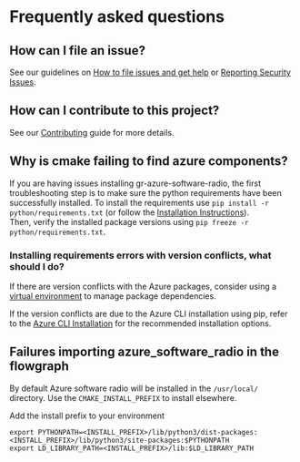 # Frequently asked questions

## How can I file an issue?  
  See our guidelines on [How to file issues and get help](../../SUPPORT.md) or [Reporting Security Issues](../../SECURITY.md#reporting-security-issues).  

## How can I contribute to this project?  
  See our [Contributing](../../README.md#contributing) guide for more details.  

## Why is cmake failing to find azure components?  
  If you are having issues installing gr-azure-software-radio, the first troubleshooting step is to make sure the python requirements have been successfully installed. To install the requirements use ``` pip install -r python/requirements.txt ```  (or follow the [Installation Instructions](../../README.md/#installing-azure-software-radio-oot)).   
  Then, verify the installed package versions using ``` pip freeze -r python/requirements.txt ```.  

  ### Installing requirements errors with version conflicts, what should I do?  
  If there are version conflicts with the Azure packages, consider using a [virtual environment](https://docs.python.org/3/tutorial/venv.html) to manage package dependencies.  

  If the version conflicts are due to the Azure CLI installation using pip, refer to the [Azure CLI Installation](https://docs.microsoft.com/en-us/cli/azure/install-azure-cli) for the recommended installation options.  

## Failures importing azure_software_radio in the flowgraph  
  By default Azure software radio will be installed in the ``` /usr/local/ ``` directory. Use the ``` CMAKE_INSTALL_PREFIX ``` to install elsewhere.  

  Add the install prefix to your environment  
  ```
  export PYTHONPATH=<INSTALL_PREFIX>/lib/python3/dist-packages:<INSTALL_PREFIX>/lib/python3/site-packages:$PYTHONPATH
  export LD_LIBRARY_PATH=<INSTALL_PREFIX>/lib:$LD_LIBRARY_PATH
  ```

  